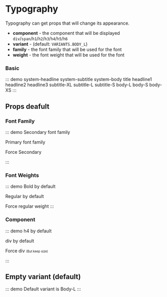 <script setup>
import { SwText, FONT_FAMILY, FONT_WEIGHTS } from '@swimm/ui';
</script>
<style scoped>   
.theme-default-content h1,
.theme-default-content h2,
.theme-default-content h3,
.theme-default-content h4,
.theme-default-content h5,
.theme-default-content h6 {
    margin: 16px 0;
    padding: 0;
    border: none;
}
</style>

# Typography

Typography can get props that will change its appearance.

- **component** - the component that will be displayed `div`/`span`/`h1`/`h2`/`h3`/`h4`/`h5`/`h6`
- **variant** - (default: `VARIANTS.BODY_L`)
- **family** - the font family that will be used for the font
- **weight** - the font weight that will be used for the font

### Basic

::: demo
 <sw-text variant="system-headline">system-headline</sw-text>
 <sw-text variant="system-subtitle">system-subtitle</sw-text>
 <sw-text variant="system-body">system-body</sw-text>
 <sw-text variant="title">title</sw-text>
 <sw-text variant="headline1">headline1</sw-text>
 <sw-text variant="headline2">headline2</sw-text>
 <sw-text variant="headline3">headline3</sw-text>
 <sw-text variant="subtitle-XL">subtitle-XL</sw-text>
 <sw-text variant="subtitle-L">subtitle-L</sw-text>
 <sw-text variant="subtitle-S">subtitle-S</sw-text>
 <sw-text variant="body-L">body-L</sw-text>
 <sw-text variant="body-S">body-S</sw-text>
 <sw-text variant="body-XS">body-XS</sw-text>
:::

## Props deafult

### Font Family
::: demo
<sw-text variant="system-subtitle">Secondary font family</sw-text>

<sw-text variant="headline3">Primary font family</sw-text>

<sw-text variant="headline3" :family="FONT_FAMILY.SECONDARY">Force Secondary</sw-text>

:::
### Font Weights
::: demo
<sw-text variant="subtitle-XL">Bold by default</sw-text>

<sw-text variant="body-L">Regular by default</sw-text>

<sw-text variant="subtitle-XL" :weight="FONT_WEIGHTS.REGULAR">Force regular weight</sw-text>
:::

### Component
::: demo
<sw-text variant="subtitle-XL">h4 by default</sw-text>

<sw-text variant="body-L">div by default</sw-text>

<sw-text variant="subtitle-XL" component="div">
    Force div <small><small>(But keep size)</small></small>
</sw-text>

:::

## Empty variant (default)

::: demo
<sw-text>Default variant is Body-L</sw-text>
:::
